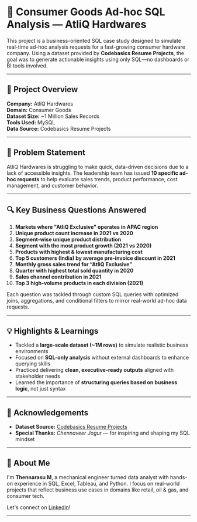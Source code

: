 # 🧠 Consumer Goods Ad-hoc SQL Analysis — AtliQ Hardwares

This project is a business-oriented SQL case study designed to simulate real-time ad-hoc analysis requests for a fast-growing consumer hardware company. Using a dataset provided by **Codebasics Resume Projects**, the goal was to generate actionable insights using only SQL—no dashboards or BI tools involved.

---

## 📂 Project Overview

**Company:** AtliQ Hardwares  
**Domain:** Consumer Goods  
**Dataset Size:** ~1 Million Sales Records  
**Tools Used:** MySQL   
**Data Source:** Codebasics Resume Projects

---

## 🧩 Problem Statement

AtliQ Hardwares is struggling to make quick, data-driven decisions due to a lack of accessible insights. The leadership team has issued **10 specific ad-hoc requests** to help evaluate sales trends, product performance, cost management, and customer behavior.

---

## 🔍 Key Business Questions Answered

1. **Markets where "AtliQ Exclusive" operates in APAC region**
2. **Unique product count increase in 2021 vs 2020**
3. **Segment-wise unique product distribution**
4. **Segment with the most product growth (2021 vs 2020)**
5. **Products with highest & lowest manufacturing cost**
6. **Top 5 customers (India) by average pre-invoice discount in 2021**
7. **Monthly gross sales trend for “AtliQ Exclusive”**
8. **Quarter with highest total sold quantity in 2020**
9. **Sales channel contribution in 2021**
10. **Top 3 high-volume products in each division (2021)**

Each question was tackled through custom SQL queries with optimized joins, aggregations, and conditional filters to mirror real-world ad-hoc data requests.

---

## 💡 Highlights & Learnings

- Tackled a **large-scale dataset (~1M rows)** to simulate realistic business environments
- Focused on **SQL-only analysis** without external dashboards to enhance querying skills
- Practiced delivering **clean, executive-ready outputs** aligned with stakeholder needs
- Learned the importance of **structuring queries based on business logic**, not just syntax

---

## 🙏 Acknowledgements

- **Dataset Source:** [Codebasics Resume Projects](https://www.codebasics.io/)  
- **Special Thanks:** *Chennaveer Jogur* — for inspiring and shaping my SQL mindset

---

## 📌 About Me

I'm **Thennarasu M**, a mechanical engineer turned data analyst with hands-on experience in SQL, Excel, Tableau, and Python. I focus on real-world projects that reflect business use cases in domains like retail, oil & gas, and consumer tech.

Let's connect on [LinkedIn](https://www.linkedin.com/in/thennarasu-m-da/)!

---

